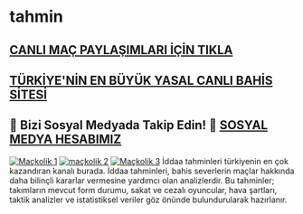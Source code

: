 # tahmin
## <a href="https://t.me/+Wx7o5LsVnk4wYWE8">CANLI MAÇ PAYLAŞIMLARI İÇİN TIKLA</a>
## <a href="https://t.ly/gallerpremium">TÜRKİYE'NİN EN BÜYÜK YASAL CANLI BAHİS SİTESİ</a>
## 📲 **Bizi Sosyal Medyada Takip Edin!** 🔗 <a href="https://t.me/+Wx7o5LsVnk4wYWE8">SOSYAL MEDYA HESABIMIZ</a>
[![Maçkolik 1](https://github.com/user-attachments/assets/49c5939e-b8d7-451b-9187-06c8c1f0384e)](https://t.ly/gallerpremium)
[![maçkolik 2](https://github.com/user-attachments/assets/9078c657-1465-438a-8f5c-3e198d235ba3)](https://t.ly/gallerpremium)
[![Maçkolik 3](https://github.com/user-attachments/assets/81306ed4-941f-4dd8-9183-11a38f13a7a1)](https://t.ly/gallerpremium)
İddaa tahminleri türkiyenin en çok kazandıran kanalı burada. İddaa tahminleri, bahis severlerin maçlar hakkında daha bilinçli kararlar vermesine yardımcı olan analizlerdir. Bu tahminler; takımların mevcut form durumu, sakat ve cezalı oyuncular, hava şartları, taktik analizler ve istatistiksel veriler göz önünde bulundurularak hazırlanır.
